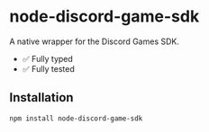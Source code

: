 # node-discord-game-sdk

A native wrapper for the Discord Games SDK.

- :white_check_mark: Fully typed
- :white_check_mark: Fully tested

## Installation

```bash
npm install node-discord-game-sdk
```